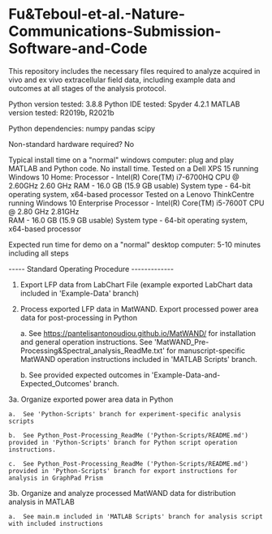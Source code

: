 # Fu&Teboul-et-al.-Nature-Communications-Submission-Software-and-Code 

This repository includes the necessary files required to analyze acquired in vivo and ex vivo
extracellular field data, including example data and outcomes at all stages of the analysis protocol. 

Python version tested: 3.8.8 
Python IDE tested: Spyder 4.2.1 
MATLAB version tested: R2019b, R2021b

Python dependencies: 
numpy 
pandas 
scipy 

Non-standard hardware required? No 

Typical install time on a "normal" windows computer: plug and play MATLAB and Python code. No install time. 
Tested on a Dell XPS 15 running Windows 10 Home: 
	Processor - Intel(R) Core(TM) i7-6700HQ CPU @ 2.60GHz   2.60 GHz 
	RAM - 16.0 GB (15.9 GB usable) 
	System type - 64-bit operating system, x64-based processor 
Tested on a Lenovo ThinkCentre running Windows 10 Enterprise 
	Processor - Intel(R) Core(TM) i5-7600T CPU @ 2.80 GHz   2.81GHz  
	RAM - 16.0 GB (15.9 GB usable) 
	System type - 64-bit operating system, x64-based processor 

Expected run time for demo on a "normal" desktop computer: 5-10 minutes including all steps

----- Standard Operating Procedure ------------- 

1. Export LFP data from LabChart File 
   (example exported LabChart data included in 'Example-Data' branch) 

2. Process exported LFP data in MatWAND. Export processed power area data for 
   post-processing in Python 

	a. 	See https://pantelisantonoudiou.github.io/MatWAND/ for installation and general 
		operation instructions. See 'MatWAND_Pre-Processing&Spectral_analysis_ReadMe.txt' for 
  	     	manuscript-specific MatWAND operation instructions included in 'MATLAB Scripts' branch. 

	b. 	See provided expected outcomes in 'Example-Data-and-Expected_Outcomes' branch.   

3a. Organize exported power area data in Python 

	a. 	See 'Python-Scripts' branch for experiment-specific analysis scripts 

	b. 	See Python_Post-Processing_ReadMe ('Python-Scripts/README.md') provided in 'Python-Scripts' branch for Python script operation instructions. 

	c. 	See Python_Post-Processing_ReadMe ('Python-Scripts/README.md') provided in 'Python-Scripts' branch for export instructions for analysis in GraphPad Prism 

3b. Organize and analyze processed MatWAND data for distribution analysis in MATLAB 

	a. 	See main.m included in 'MATLAB Scripts' branch for analysis script with included instructions
	



